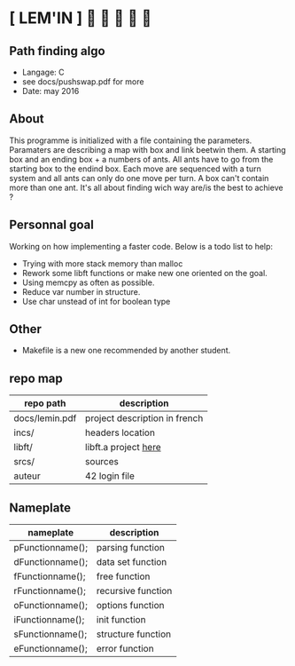 # [ LEM'IN ] :ant: :ant: :ant: :ant: :ant:
## Path finding algo
- Langage: C
- see docs/pushswap.pdf for more
- Date: may 2016

## About
This programme is initialized with a file containing the parameters. Paramaters
are describing a map with box and link beetwin them. A starting box and an ending
box + a numbers of ants. All ants have to go from the starting box to the endind box.
Each move are sequenced with a turn system and all ants can only do one move per
turn. A box can't contain more than one ant. It's all about finding wich way
are/is the best to achieve ?

## Personnal goal
Working on how implementing a faster code. Below is a todo list to help:
- Trying with more stack memory than malloc
- Rework some libft functions or make new one oriented on the goal.
- Using memcpy as often as possible.
- Reduce var number in structure.
- Use char unstead of int for boolean type

## Other
- Makefile is a new one recommended by another student.

## repo map
| repo path | description |
| ------------- | ------------- |
| docs/lemin.pdf		 | project description in french	 |
| incs/					 | headers location					 |
| libft/				 | libft.a project <a href="https://github.com/nesthub/c_libft" target="_blank">here</a>	 |
| srcs/					 | sources							 |
| auteur				 | 42 login file					 |

## Nameplate
| nameplate | description |
| ------------- | ------------- |
| pFunctionname();	 | 		parsing function		 |
| dFunctionname();	 | 		data set function		 |
| fFunctionname();	 | 		free function			 |
| rFunctionname();	 | 		recursive function		 |
| oFunctionname();	 | 		options function		 |
| iFunctionname();	 | 		init function			 |
| sFunctionname();	 | 		structure function		 |
| eFunctionname();	 | 		error function			 |
